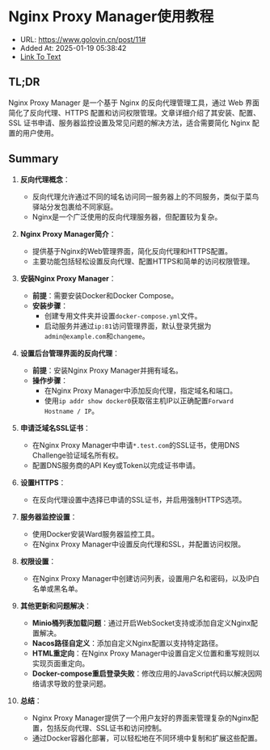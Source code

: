 # Nginx Proxy Manager使用教程
- URL: https://www.golovin.cn/post/11#
- Added At: 2025-01-19 05:38:42
- [Link To Text](2025-01-19-nginx-proxy-manager使用教程_raw.md)

## TL;DR
Nginx Proxy Manager 是一个基于 Nginx 的反向代理管理工具，通过 Web 界面简化了反向代理、HTTPS 配置和访问权限管理。文章详细介绍了其安装、配置、SSL 证书申请、服务器监控设置及常见问题的解决方法，适合需要简化 Nginx 配置的用户使用。

## Summary
1. **反向代理概念**：
   - 反向代理允许通过不同的域名访问同一服务器上的不同服务，类似于菜鸟驿站分发包裹给不同家庭。
   - Nginx是一个广泛使用的反向代理服务器，但配置较为复杂。

2. **Nginx Proxy Manager简介**：
   - 提供基于Nginx的Web管理界面，简化反向代理和HTTPS配置。
   - 主要功能包括轻松设置反向代理、配置HTTPS和简单的访问权限管理。

3. **安装Nginx Proxy Manager**：
   - **前提**：需要安装Docker和Docker Compose。
   - **安装步骤**：
     - 创建专用文件夹并设置`docker-compose.yml`文件。
     - 启动服务并通过`ip:81`访问管理界面，默认登录凭据为`admin@example.com`和`changeme`。

4. **设置后台管理界面的反向代理**：
   - **前提**：安装Nginx Proxy Manager并拥有域名。
   - **操作步骤**：
     - 在Nginx Proxy Manager中添加反向代理，指定域名和端口。
     - 使用`ip addr show docker0`获取宿主机IP以正确配置`Forward Hostname / IP`。

5. **申请泛域名SSL证书**：
   - 在Nginx Proxy Manager中申请`*.test.com`的SSL证书，使用DNS Challenge验证域名所有权。
   - 配置DNS服务商的API Key或Token以完成证书申请。

6. **设置HTTPS**：
   - 在反向代理设置中选择已申请的SSL证书，并启用强制HTTPS选项。

7. **服务器监控设置**：
   - 使用Docker安装Ward服务器监控工具。
   - 在Nginx Proxy Manager中设置反向代理和SSL，并配置访问权限。

8. **权限设置**：
   - 在Nginx Proxy Manager中创建访问列表，设置用户名和密码，以及IP白名单或黑名单。

9. **其他更新和问题解决**：
   - **Minio桶列表加载问题**：通过开启WebSocket支持或添加自定义Nginx配置解决。
   - **Nacos路径自定义**：添加自定义Nginx配置以支持特定路径。
   - **HTML重定向**：在Nginx Proxy Manager中设置自定义位置和重写规则以实现页面重定向。
   - **Docker-compose重启登录失败**：修改应用的JavaScript代码以解决因网络请求导致的登录问题。

10. **总结**：
    - Nginx Proxy Manager提供了一个用户友好的界面来管理复杂的Nginx配置，包括反向代理、SSL证书和访问控制。
    - 通过Docker容器化部署，可以轻松地在不同环境中复制和扩展这些配置。
